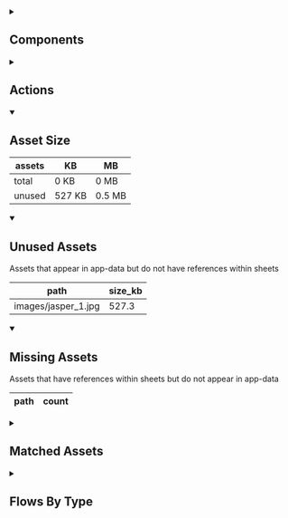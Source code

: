 <details >
<summary><h2>Components</h2></summary>

| type | count |
| --- | --- |
| button | 8 |
| debug_toggle | 1 |
| display_group | 1 |
| dropdown | 6 |
| set_variable | 14 |
| template | 2 |
| text | 43 |
| text_box | 12 |
| title | 6 |
| toggle_bar | 2 |
</details>

<details >
<summary><h2>Actions</h2></summary>

| type | count |
| --- | --- |
| reset_app | 1 |
| set_local | 10 |
</details>

<details open>
<summary><h2>Asset Size</h2></summary>

| assets | KB | MB |
| --- | --- | --- |
| total | 0 KB | 0 MB |
| unused | 527 KB | 0.5 MB |
</details>

<details open>
<summary><h2>Unused Assets</h2></summary>

Assets that appear in app-data but do not have references within sheets

| path | size_kb |
| --- | --- |
| images/jasper_1.jpg | 527.3 |
</details>

<details open>
<summary><h2>Missing Assets</h2></summary>

Assets that have references within sheets but do not appear in app-data

| path | count |
| --- | --- |
</details>

<details >
<summary><h2>Matched Assets</h2></summary>

Assets that are used within sheets and also can be found in the synced asset data

| path | size_kb | count |
| --- | --- | --- |
</details>

<details >
<summary><h2>Flows By Type</h2></summary>

| type | subtype | total |
| --- | --- | --- |
| template |  | 13 |
</details>